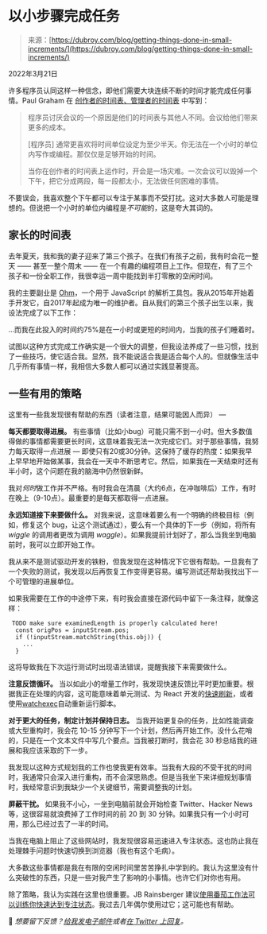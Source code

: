 <!--yml

类别: 未分类

日期: 2024年5月27日 14:23:39

-->

# 以小步骤完成任务

> 来源：[https://dubroy.com/blog/getting-things-done-in-small-increments/](https://dubroy.com/blog/getting-things-done-in-small-increments/)

2022年3月21日

许多程序员认同这样一种信念，即他们需要大块连续不断的时间才能完成任何事情。Paul Graham 在 [创作者的时间表、管理者的时间表](http://www.paulgraham.com/articles.html) 中写到：

> 程序员讨厌会议的一个原因是他们的时间表与其他人不同。会议给他们带来更多的成本。
> 
> [程序员] 通常更喜欢将时间单位设定为至少半天。你无法在一个小时的单位内写作或编程。那仅仅是足够开始的时间。
> 
> 当你在创作者的时间表上运作时，开会是一场灾难。一次会议可以毁掉一个下午，把它分成两段，每一段都太小，无法做任何困难的事情。

不要误会，我喜欢整个下午都可以专注于某事而不受打扰。这对大多数人可能是理想的。但说把一个小时的单位内编程是*不可能*的，这是夸大其词的。

## 家长的时间表

去年夏天，我和我的妻子迎来了第三个孩子。在我们有孩子之前，我有时会花一整天 —— 甚至一整个周末 —— 在一个有趣的编程项目上工作。但现在，有了三个孩子和一份全职工作，我很幸运一周中能找到半打零散的空闲时间。

我的主要副业是 [Ohm](https://ohmjs.org)，一个用于 JavaScript 的解析工具包。我从2015年开始着手开发它，自2017年起成为唯一的维护者。自从我们的第三个孩子出生以来，我设法完成了以下工作：

…而我在此投入的时间约75%是在一小时或更短的时间内，当我的孩子们睡着时。

试图以这种方式完成工作确实是一个很大的调整，但我设法养成了一些习惯，找到了一些技巧，使它适合我。显然，我不能说适合我是适合每个人的。但就像生活中几乎所有事情一样，我相信大多数人都可以通过实践显著提高。

## 一些有用的策略

这里有一些我发现很有帮助的东西（读者注意，结果可能因人而异） —

**每天都要取得进展。** 有些事情（比如小bug）可能只需不到一小时。但大多数值得做的事情都需要更长时间，这意味着我无法一次完成它们。对于那些事情，我努力每天取得一点进展 — 即使只有20或30分钟。这保持了缓存的热度：如果我早上早早地开始做某事，我会在一天中不断思考它。然后，如果我在一天结束时还有半小时，这个问题在我的脑海中仍然很新鲜。

我对*何时*做工作并不严格。有时我会在清晨（大约6点，在冲咖啡后）工作，有时在晚上（9-10点）。最重要的是每天都取得一点进展。

**永远知道接下来要做什么。** 对我来说，这意味着要么有一个明确的终极目标（例如，修复这个 bug，让这个测试通过），要么有一个具体的下一步（例如，将所有 *wiggle* 的调用者更改为调用 *waggle*）。如果我提前计划好了，那么当我坐到电脑前时，我可以立即开始工作。

我从来不是测试驱动开发的铁粉，但我发现在这种情况下它很有帮助。一旦我有了一个失败的测试，我发现以后再恢复工作变得更容易。编写测试还帮助我找出下一个可管理的进展单位。

如果我需要在工作的中途停下来，有时我会直接在源代码中留下一条注释，就像这样：

```
 TODO make sure examinedLength is properly calculated here!
  const origPos = inputStream.pos;
  if (!inputStream.matchString(this.obj)) {
    ...
  }
```

这将导致我在下次运行测试时出现语法错误，提醒我接下来需要做什么。

**注意反馈循环。** 当以如此小的增量工作时，我发现快速反馈比平时更加重要。根据我正在处理的内容，这可能意味着单元测试、为 React 开发的[快速刷新](https://github.com/pmmmwh/react-refresh-webpack-plugin)，或者使用[watchexec](https://github.com/watchexec/watchexec)自动重新运行脚本。

**对于更大的任务，制定计划并保持日志。** 当我开始更复杂的任务，比如性能调查或大型重构时，我会花 10-15 分钟写下一个计划，然后再开始工作。没什么花哨的，只是在一个文本文件中写几个要点。当我被打断时，我会花 30 秒总结我的进展和我应该采取的下一步。

我发现以这种方式规划我的工作也使我更有效率。当我有大段的不受干扰的时间时，我通常只会深入进行重构，而不会深思熟虑。但是当我坐下来详细规划事情时，我经常意识到我缺少一个关键细节，需要调整我的计划。

**屏蔽干扰。** 如果我不小心，一坐到电脑前就会开始检查 Twitter、Hacker News 等，这很容易就浪费掉了工作时间的前 20 到 30 分钟。如果我只有一个小时可用，那么已经过去了一半的时间。

当我在电脑上阻止了这些网站时，我发现很容易迅速进入专注状态。这也防止我在处理棘手问题时快速切换到浏览器（我也有这个毛病）。

大多数这些事情都是我在有限的空闲时间里苦苦挣扎中学到的。我认为这里没有什么突破性的东西，只是一些对我产生了影响的小事情。也许它们对你也有用。

除了策略，我认为实践在这里也很重要。JB Rainsberger 建议[使用番茄工作法可以训练你快速达到专注状态](https://twitter.com/jbrains/status/1504836590941655046)。我过去几年偶尔使用过它；这可能也有帮助。

💬 *想要留下反馈？[给我发电子邮件](https://dubroy.com/blog/about/#contact)或者[在 Twitter 上回复](https://twitter.com/dubroy/status/1505904560736374787)。*
